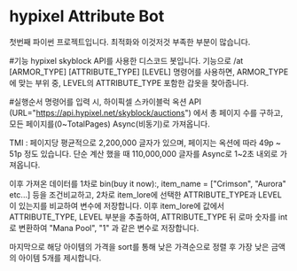 # hypixel Attribute Bot

첫번째 파이썬 프로젝트입니다. 최적화와 이것저것 부족한 부분이 많습니다.

#기능
hypixel skyblock API를 사용한 디스코드 봇입니다.
기능으로 /at [ARMOR_TYPE] [ATTRIBUTE_TYPE] [LEVEL] 명령어를 사용하면,
ARMOR_TYPE에 맞는 부위 중, LEVEL의 ATTRIBUTE_TYPE 포함한 갑옷을 찾아줍니다.


#실행순서
명령어를 입력 시, 하이픽셀 스카이블럭 옥션 API (URL="https://api.hypixel.net/skyblock/auctions")
에서 총 페이지 수를 구하고, 모든 페이지를(0~TotalPages) Async(비동기)로 가져옵니다.

TMI : 페이지당 평균적으로 2,200,000 글자가 있으며, 페이지는 옥션에 따라 49p ~ 51p 정도 있습니다.
단순 계산 했을 때 110,000,000 글자를 Async로 1~2초 내외로 가져옵니다.

이후 가져온 데이터를 1차로 bin(buy it now):, item_name = ["Crimson", "Aurora" etc...] 등을 조건비교하고,
2차로 item_lore에 선택한 ATTRIBUTE_TYPE과 LEVEL이 있는지를 비교하여 변수에 저장합니다.
이후 item_lore에 값에서 ATTRIBUTE_TYPE, LEVEL 부분을 추출하여,
ATTRIBUTE_TYPE 뒤 로마 숫자를 int로 변환하여 "Mana Pool", "1" 과 같은 변수로 저장합니다.

마지막으로 해당 아이템의 가격을 sort를 통해 낮은 가격순으로 정렬 후 
가장 낮은 금액의 아이템 5개를 제시합니다.
